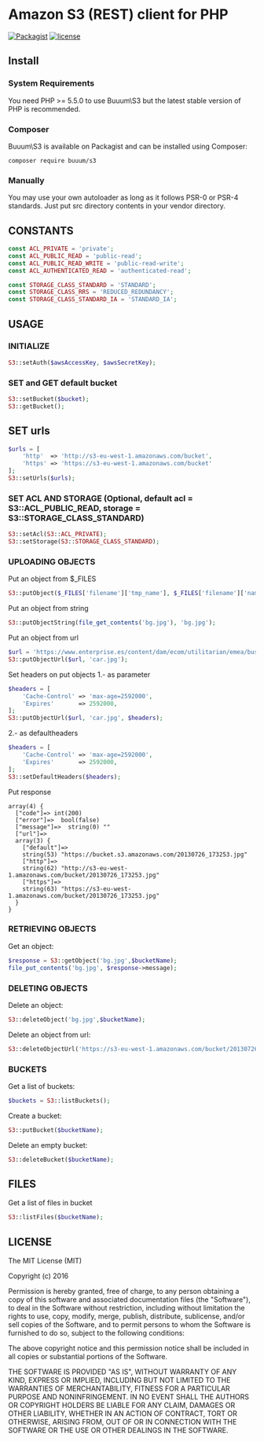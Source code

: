 Amazon S3 (REST) client for PHP
===============================

[![Packagist](https://img.shields.io/packagist/v/buuum/s3.svg)](https://packagist.org/packages/buuum/s3)
[![license](https://img.shields.io/github/license/mashape/apistatus.svg?maxAge=2592000)](#license)

## Install

### System Requirements

You need PHP >= 5.5.0 to use Buuum\S3 but the latest stable version of PHP is recommended.

### Composer

Buuum\S3 is available on Packagist and can be installed using Composer:

```
composer require buuum/s3
```

### Manually

You may use your own autoloader as long as it follows PSR-0 or PSR-4 standards. Just put src directory contents in your vendor directory.

## CONSTANTS

```php
const ACL_PRIVATE = 'private';
const ACL_PUBLIC_READ = 'public-read';
const ACL_PUBLIC_READ_WRITE = 'public-read-write';
const ACL_AUTHENTICATED_READ = 'authenticated-read';

const STORAGE_CLASS_STANDARD = 'STANDARD';
const STORAGE_CLASS_RRS = 'REDUCED_REDUNDANCY';
const STORAGE_CLASS_STANDARD_IA = 'STANDARD_IA';
```

## USAGE

### INITIALIZE
```php
S3::setAuth($awsAccessKey, $awsSecretKey);
```

### SET and GET default bucket
```php
S3::setBucket($bucket);
S3::getBucket();
```

## SET urls 
```php
$urls = [
    'http'  => 'http://s3-eu-west-1.amazonaws.com/bucket',
    'https' => 'https://s3-eu-west-1.amazonaws.com/bucket'
];
S3::setUrls($urls);
```

### SET ACL AND STORAGE (Optional, default acl = S3::ACL_PUBLIC_READ, storage = S3::STORAGE_CLASS_STANDARD)
```php
S3::setAcl(S3::ACL_PRIVATE);
S3::setStorage(S3::STORAGE_CLASS_STANDARD);
```

### UPLOADING OBJECTS

Put an object from $_FILES

```php
S3::putObject($_FILES['filename']['tmp_name'], $_FILES['filename']['name']);
```

Put an object from string

```php
S3::putObjectString(file_get_contents('bg.jpg'), 'bg.jpg');
```

Put an object from url

```php
$url = 'https://www.enterprise.es/content/dam/ecom/utilitarian/emea/business-rentals/business-rental-band.jpg.wrend.1280.720.jpeg';
S3::putObjectUrl($url, 'car.jpg');
```

Set headers on put objects
1.- as parameter
```php
$headers = [
    'Cache-Control' => 'max-age=2592000',
    'Expires'       => 2592000,
];
S3::putObjectUrl($url, 'car.jpg', $headers);

```
2.- as defaultheaders
```php
$headers = [
    'Cache-Control' => 'max-age=2592000',
    'Expires'       => 2592000,
];
S3::setDefaultHeaders($headers);

```

Put response 

```
array(4) {
  ["code"]=> int(200)
  ["error"]=>  bool(false)
  ["message"]=>  string(0) ""
  ["url"]=>
  array(3) {
    ["default"]=>
    string(53) "https://bucket.s3.amazonaws.com/20130726_173253.jpg"
    ["http"]=>
    string(62) "http://s3-eu-west-1.amazonaws.com/bucket/20130726_173253.jpg"
    ["https"]=>
    string(63) "https://s3-eu-west-1.amazonaws.com/bucket/20130726_173253.jpg"
  }
}
```

### RETRIEVING OBJECTS

Get an object:

```php
$response = S3::getObject('bg.jpg',$bucketName);
file_put_contents('bg.jpg', $response->message);
```

### DELETING OBJECTS

Delete an object:

```php
S3::deleteObject('bg.jpg',$bucketName);
```

Delete an object from url:

```php
S3::deleteObjectUrl('https://s3-eu-west-1.amazonaws.com/bucket/20130726_173253.jpg');
```


### BUCKETS

Get a list of buckets:

```php
$buckets = S3::listBuckets();
```

Create a bucket:
```php
S3::putBucket($bucketName);
```

Delete an empty bucket:
```php
S3::deleteBucket($bucketName);
```

## FILES

Get a list of files in bucket
```php
S3::listFiles($bucketName);
```

## LICENSE

The MIT License (MIT)

Copyright (c) 2016

Permission is hereby granted, free of charge, to any person obtaining a copy of this software and associated documentation files (the "Software"), to deal in the Software without restriction, including without limitation the rights to use, copy, modify, merge, publish, distribute, sublicense, and/or sell copies of the Software, and to permit persons to whom the Software is furnished to do so, subject to the following conditions:

The above copyright notice and this permission notice shall be included in all copies or substantial portions of the Software.

THE SOFTWARE IS PROVIDED "AS IS", WITHOUT WARRANTY OF ANY KIND, EXPRESS OR IMPLIED, INCLUDING BUT NOT LIMITED TO THE WARRANTIES OF MERCHANTABILITY, FITNESS FOR A PARTICULAR PURPOSE AND NONINFRINGEMENT. IN NO EVENT SHALL THE AUTHORS OR COPYRIGHT HOLDERS BE LIABLE FOR ANY CLAIM, DAMAGES OR OTHER LIABILITY, WHETHER IN AN ACTION OF CONTRACT, TORT OR OTHERWISE, ARISING FROM, OUT OF OR IN CONNECTION WITH THE SOFTWARE OR THE USE OR OTHER DEALINGS IN THE SOFTWARE.